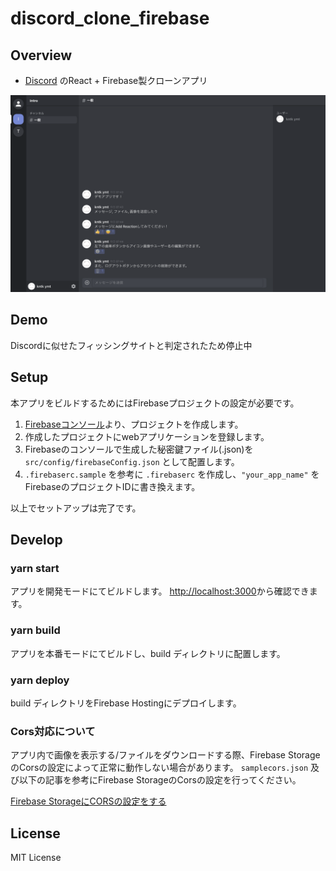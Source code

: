 # discord_clone_firebase
## Overview
- [Discord](https://discord.com/) のReact + Firebase製クローンアプリ

![](Image/image1.png)

## Demo

Discordに似せたフィッシングサイトと判定されたため停止中

## Setup

本アプリをビルドするためにはFirebaseプロジェクトの設定が必要です。

1. [Firebaseコンソール](https://console.firebase.google.com/?hl=ja)より、プロジェクトを作成します。
1. 作成したプロジェクトにwebアプリケーションを登録します。
1. Firebaseのコンソールで生成した秘密鍵ファイル(.json)を `src/config/firebaseConfig.json` として配置します。
1. `.firebaserc.sample` を参考に `.firebaserc` を作成し、`"your_app_name"` をFirebaseのプロジェクトIDに書き換えます。

以上でセットアップは完了です。

## Develop

### yarn start

アプリを開発モードにてビルドします。
[http://localhost:3000](http://localhost:3000)から確認できます。

### yarn build

アプリを本番モードにてビルドし、build ディレクトリに配置します。

### yarn deploy

build ディレクトリをFirebase Hostingにデプロイします。

### Cors対応について

アプリ内で画像を表示する/ファイルをダウンロードする際、Firebase StorageのCorsの設定によって正常に動作しない場合があります。
 `samplecors.json` 及び以下の記事を参考にFirebase StorageのCorsの設定を行ってください。

[Firebase StorageにCORSの設定をする](https://qiita.com/niusounds/items/383a780d46ee8551e98c)

## License
MIT License

